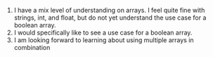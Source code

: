 1. I have a mix level of understanding on arrays. I feel quite fine with strings, int, and float, but do not yet understand the use case for a boolean array.
1. I would specifically like to see a use case for a boolean array. 
1. I am looking forward to learning about using multiple arrays in combination